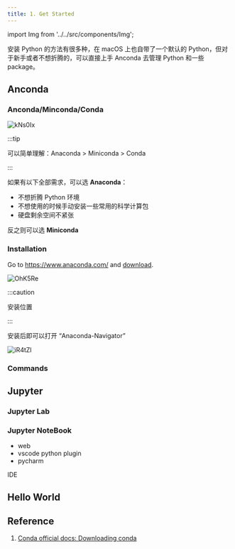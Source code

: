 ```yaml
---
title: 1. Get Started
---
```


import Img from '../../src/components/Img';

安装 Python 的方法有很多种，在 macOS 上也自带了一个默认的 Python，但对于新手或者不想折腾的，可以直接上手 Anconda 去管理 Python 和一些 package。

## Anconda

### Anconda/Minconda/Conda

<Img w="600" src='https://cosmos-x.oss-cn-hangzhou.aliyuncs.com/kNs0Ix.png' alt='kNs0Ix' legend="图：Anconda/Minconda/Conda 之间关系"/>

:::tip

可以简单理解：Anaconda > Miniconda > Conda

:::

如果有以下全部需求，可以选 **Anaconda**：

- 不想折腾 Python 环境
- 不想使用的时候手动安装一些常用的科学计算包
- 硬盘剩余空间不紧张

反之则可以选 **Miniconda**

### Installation

Go to https://www.anaconda.com/ and [download](https://www.anaconda.com/products/individual).

<Img w="620" src='https://cosmos-x.oss-cn-hangzhou.aliyuncs.com/OhK5Re.png' alt='OhK5Re'/>

:::caution

安装位置

:::

安装后即可以打开 “Anaconda-Navigator”

<Img w="750" src='https://cosmos-x.oss-cn-hangzhou.aliyuncs.com/iR4tZl.png' alt='iR4tZl'/>

### Commands

## Jupyter

### Jupyter Lab

### Jupyter NoteBook

- web
- vscode python plugin
- pycharm

IDE

## Hello World

## Reference

1. [Conda official docs: Downloading conda](https://docs.conda.io/projects/conda/en/latest/user-guide/install/download.html#anaconda-or-miniconda)
